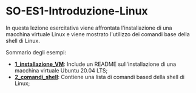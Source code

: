 # SO-ES1-Introduzione-Linux

In questa lezione esercitativa viene affrontata l'installazione di una macchina virtuale Linux e viene mostrato l'utilizzo dei comandi base della shell di Linux.

Sommario degli esempi:

- [**1_installazione_VM**](https://github.com/SO-unina/esercitazioni/edit/main/SO-ES1-Introduzione-Linux/1_installazione_VM): Include un README sull'installazione di una macchina virtuale Ubuntu 20.04 LTS;
- [**2_comandi_shell**](https://github.com/SO-unina/esercitazioni/edit/main/SO-ES1-Introduzione-Linux/2_comandi_shell): Contiene una lista di comandi based della shell di Linux;
